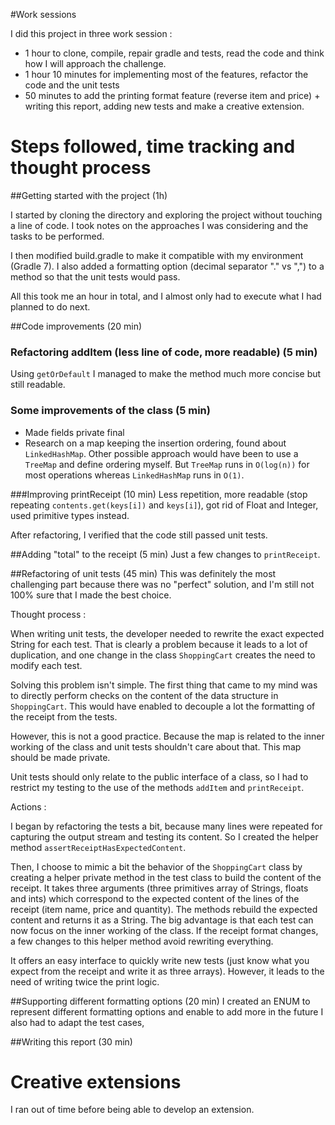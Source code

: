 #Work sessions

I did this project in three work session :
- 1 hour to clone, compile, repair gradle and tests, read the code and think how I will approach the challenge.
- 1 hour 10 minutes for implementing most of the features, refactor the code and the unit tests
- 50 minutes to add the printing format feature (reverse item and price) + writing this report, adding new tests and make a creative extension.

# Steps followed, time tracking and thought process

##Getting started with the project (1h)

I started by cloning the directory and exploring the project without touching a line of code. I took notes on the approaches I was considering and the tasks to be performed.

I then modified build.gradle to make it compatible with my environment (Gradle 7).
I also added a formatting option (decimal separator "." vs ",") to a method so that the unit tests would pass.

All this took me an hour in total, and I almost only had to execute what I had planned to do next.

##Code improvements (20 min)
### Refactoring addItem (less line of code, more readable) (5 min)
Using `getOrDefault` I managed to make the method much more concise but still readable.
### Some improvements of the class (5 min)
- Made fields private final
- Research on a map keeping the insertion ordering, found about `LinkedHashMap`.
Other possible approach would have been to use a `TreeMap` and define ordering myself. But `TreeMap` runs in `O(log(n))` for most operations whereas `LinkedHashMap` runs in `O(1)`.

###Improving printReceipt (10 min)
Less repetition, more readable (stop repeating `contents.get(keys[i])` and `keys[i]`), got rid of Float and Integer, used primitive types instead.


After refactoring, I verified that the code still passed unit tests.

##Adding "total" to the receipt (5 min)
Just a few changes to `printReceipt`.

##Refactoring of unit tests (45 min)
This was definitely the most challenging part because there was no "perfect" solution, and I'm still not 100% sure that I made the best choice.

Thought process :

When writing unit tests, the developer needed to rewrite the exact expected String for each test.
That is clearly a problem because it leads to a lot of duplication, and one change in the class `ShoppingCart` creates the need to modify each test.

Solving this problem isn't simple. The first thing that came to my mind was to directly perform checks on the content of the data structure in `ShoppingCart`.
This would have enabled to decouple a lot the formatting of the receipt from the tests.

However, this is not a good practice. Because the map is related to the inner working of the class and unit tests shouldn't care about that. This map should be made private.

Unit tests should only relate to the public interface of a class, so I had to restrict my testing to the use of the methods `addItem` and `printReceipt`.

Actions : 

I began by refactoring the tests a bit, because many lines were repeated for capturing the output stream and testing its content.
So I created the helper method `assertReceiptHasExpectedContent`.

Then, I choose to mimic a bit the behavior of the `ShoppingCart` class by creating a helper private method in the test class to build the content of the receipt.
It takes three arguments (three primitives array of Strings, floats and ints) which correspond to the expected content of the lines of the receipt (item name, price and quantity).
The methods rebuild the expected content and returns it as a String. 
The big advantage is that each test can now focus on the inner working of the class. If the receipt format changes, a few changes to this helper method avoid rewriting everything.

It offers an easy interface to quickly write new tests (just know what you expect from the receipt and write it as three arrays).
However, it leads to the need of writing twice the print logic.

##Supporting different formatting options (20 min)
I created an ENUM to represent different formatting options and enable to add more in the future
I also had to adapt the test cases,

##Writing this report (30 min)

# Creative extensions
I ran out of time before being able to develop an extension.



